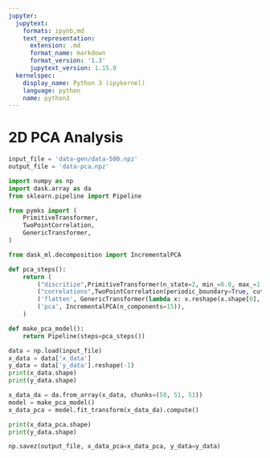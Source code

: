 ```yaml
---
jupyter:
  jupytext:
    formats: ipynb,md
    text_representation:
      extension: .md
      format_name: markdown
      format_version: '1.3'
      jupytext_version: 1.15.0
  kernelspec:
    display_name: Python 3 (ipykernel)
    language: python
    name: python3
---
```


# 2D PCA Analysis

```python tags=["parameters"]
input_file = 'data-gen/data-500.npz'
output_file = 'data-pca.npz'
```

```python
import numpy as np
import dask.array as da
from sklearn.pipeline import Pipeline

from pymks import (
    PrimitiveTransformer,
    TwoPointCorrelation,
    GenericTransformer,
)

from dask_ml.decomposition import IncrementalPCA
```

```python
def pca_steps():
    return (
        ("discritize",PrimitiveTransformer(n_state=2, min_=0.0, max_=1.0)),
        ("correlations",TwoPointCorrelation(periodic_boundary=True, cutoff=30, correlations=[(0, 0)])),
        ('flatten', GenericTransformer(lambda x: x.reshape(x.shape[0], -1))),
        ('pca', IncrementalPCA(n_components=15)),
    )

def make_pca_model():
    return Pipeline(steps=pca_steps())
```

```python
data = np.load(input_file)
x_data = data['x_data']
y_data = data['y_data'].reshape(-1)
print(x_data.shape)
print(y_data.shape)
```

```python
x_data_da = da.from_array(x_data, chunks=(50, 51, 51))
model = make_pca_model()
x_data_pca = model.fit_transform(x_data_da).compute()
```

```python
print(x_data_pca.shape)
print(y_data.shape)
```

```python
np.savez(output_file, x_data_pca=x_data_pca, y_data=y_data)
```

```python

```

```python

```

```python

```
